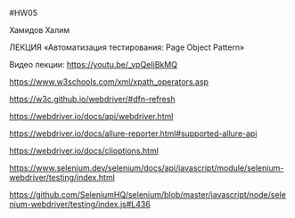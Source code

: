 #HW05

Хамидов Халим

 ЛЕКЦИЯ
«Автоматизация тестирования: Page Object Pattern»

Видео лекции:
https://youtu.be/_vpQeIiBkMQ

https://www.w3schools.com/xml/xpath_operators.asp

https://w3c.github.io/webdriver/#dfn-refresh

https://webdriver.io/docs/api/webdriver.html

https://webdriver.io/docs/allure-reporter.html#supported-allure-api

https://webdriver.io/docs/clioptions.html

https://www.selenium.dev/selenium/docs/api/javascript/module/selenium-webdriver/testing/index.html

https://github.com/SeleniumHQ/selenium/blob/master/javascript/node/selenium-webdriver/testing/index.js#L436
